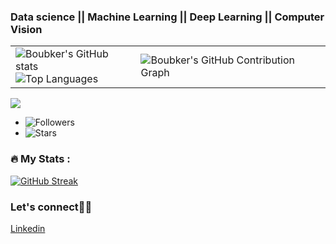 ### Data science || Machine Learning || Deep Learning || Computer Vision 

<table>
  <tr>
    <td>
      <img src="https://github-readme-stats.vercel.app/api?username=Boubker10&show_icons=true&theme=github-compact&bg_color=FFFFFF" alt="Boubker's GitHub stats"/>
      <br>
      <img src="https://github-readme-stats.vercel.app/api/top-langs/?username=Boubker10&layout=compact&bg_color=FFFFFF&theme=github-compact" alt="Top Languages"/>
    </td>
    <td>
      <img src="https://github-readme-activity-graph.vercel.app/graph?username=Boubker10&bg_color=FFFFFF&point=FF64DA&line=111F68&title_color=1E90FF&color=000000" alt="Boubker's GitHub Contribution Graph"/>
    </td>
  </tr>
</table>

![](https://komarev.com/ghpvc/?username=Boubker10&label=Visitors&color=brightgreen)


- ![Followers](https://img.shields.io/github/followers/Boubker10?label=Followers&style=social) 
- ![Stars](https://img.shields.io/github/stars/Boubker10?affiliations=OWNER%2CCOLLABORATOR&style=social) 

### :fire: My Stats :

[![GitHub Streak](http://github-readme-streak-stats.herokuapp.com?user=Boubker10&theme=dark&background=000000)](https://git.io/streak-stats)


</body>
</html>

<h3> Let's connect🚀💪</h3> 

<a href="https://www.linkedin.com/in/boubker-b-508355247/">Linkedin</a> 



